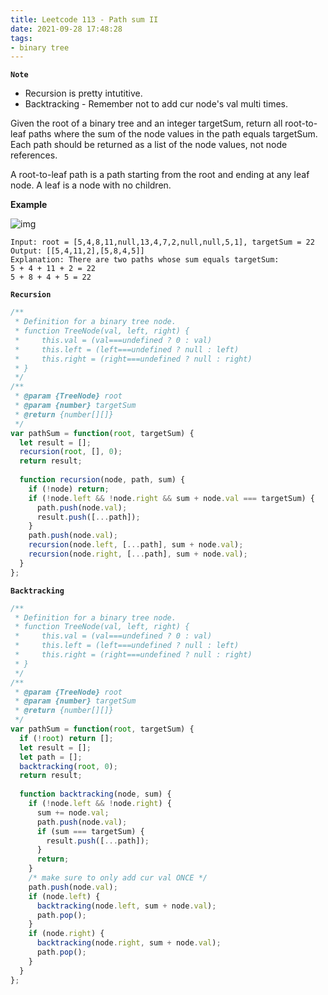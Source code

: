 ```yaml
---
title: Leetcode 113 - Path sum II
date: 2021-09-28 17:48:28
tags:
- binary tree
---
```

**`Note`**
- Recursion is pretty intutitive.
- Backtracking - Remember not to add cur node's val multi times.

Given the root of a binary tree and an integer targetSum, return all root-to-leaf paths where the sum of the node values in the path equals targetSum. Each path should be returned as a list of the node values, not node references.

A root-to-leaf path is a path starting from the root and ending at any leaf node. A leaf is a node with no children.

**Example**

![img](https://assets.leetcode.com/uploads/2021/01/18/pathsumii1.jpg)
```
Input: root = [5,4,8,11,null,13,4,7,2,null,null,5,1], targetSum = 22
Output: [[5,4,11,2],[5,8,4,5]]
Explanation: There are two paths whose sum equals targetSum:
5 + 4 + 11 + 2 = 22
5 + 8 + 4 + 5 = 22
```

**`Recursion`**
```javascript
/**
 * Definition for a binary tree node.
 * function TreeNode(val, left, right) {
 *     this.val = (val===undefined ? 0 : val)
 *     this.left = (left===undefined ? null : left)
 *     this.right = (right===undefined ? null : right)
 * }
 */
/**
 * @param {TreeNode} root
 * @param {number} targetSum
 * @return {number[][]}
 */
var pathSum = function(root, targetSum) {
  let result = [];
  recursion(root, [], 0);
  return result;
  
  function recursion(node, path, sum) {
    if (!node) return;
    if (!node.left && !node.right && sum + node.val === targetSum) {
      path.push(node.val);
      result.push([...path]);
    }
    path.push(node.val);
    recursion(node.left, [...path], sum + node.val);
    recursion(node.right, [...path], sum + node.val);
  }
};
```

**`Backtracking`**
```javascript
/**
 * Definition for a binary tree node.
 * function TreeNode(val, left, right) {
 *     this.val = (val===undefined ? 0 : val)
 *     this.left = (left===undefined ? null : left)
 *     this.right = (right===undefined ? null : right)
 * }
 */
/**
 * @param {TreeNode} root
 * @param {number} targetSum
 * @return {number[][]}
 */
var pathSum = function(root, targetSum) {
  if (!root) return [];
  let result = [];
  let path = [];
  backtracking(root, 0);
  return result;
  
  function backtracking(node, sum) {
    if (!node.left && !node.right) {
      sum += node.val;
      path.push(node.val);
      if (sum === targetSum) {
        result.push([...path]);
      }
      return;
    }
    /* make sure to only add cur val ONCE */
    path.push(node.val);
    if (node.left) {
      backtracking(node.left, sum + node.val);
      path.pop();
    }
    if (node.right) {
      backtracking(node.right, sum + node.val);
      path.pop();
    }
  }
};
```